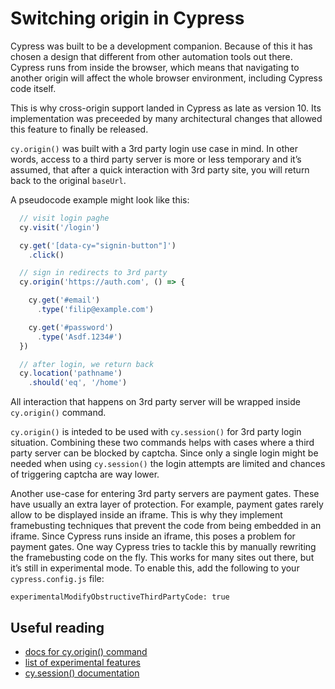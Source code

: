 # Switching origin in Cypress
Cypress was built to be a development companion. Because of this it has chosen a design that different from other automation tools out there. Cypress runs from inside the browser, which means that navigating to another origin will affect the whole browser environment, including Cypress code itself. 

This is why cross-origin support landed in Cypress as late as version 10. Its implementation was preceeded by many architectural changes that allowed this feature to finally be released.

`cy.origin()` was built with a 3rd party login use case in mind. In other words, access to a third party server is more or less temporary and it’s assumed, that after a quick interaction with 3rd party site, you will return back to the original `baseUrl`.

A pseudocode example might look like this:

```js
  // visit login paghe
  cy.visit('/login')

  cy.get('[data-cy="signin-button"]')
    .click()

  // sign in redirects to 3rd party
  cy.origin('https://auth.com', () => {

    cy.get('#email')
      .type('filip@example.com')

    cy.get('#password')
      .type('Asdf.1234#')
  })

  // after login, we return back
  cy.location('pathname')
    .should('eq', '/home')
```

All interaction that happens on 3rd party server will be wrapped inside `cy.origin()` command.

`cy.origin()` is inteded to be used with `cy.session()` for 3rd party login situation. Combining these two commands helps with cases where a third party server can be blocked by captcha. Since only a single login might be needed when using `cy.session()` the login attempts are limited and chances of triggering captcha are way lower.

Another use-case for entering 3rd party servers are payment gates. These have usually an extra layer of protection. For example, payment gates rarely allow to be displayed inside an iframe. This is why they implement framebusting techniques that prevent the code from being embedded in an iframe. Since Cypress runs inside an iframe, this poses a problem for payment gates. One way Cypress tries to tackle this by manually rewriting the framebusting code on the fly. This works for many sites out there, but it’s still in experimental mode. To enable this, add the following to your `cypress.config.js` file:

```
experimentalModifyObstructiveThirdPartyCode: true
```

## Useful reading
- [docs for cy.origin() command](https://docs.cypress.io/api/commands/origin)
- [list of experimental features](https://docs.cypress.io/guides/references/experiments)
- [cy.session() documentation](https://docs.cypress.io/api/commands/session)